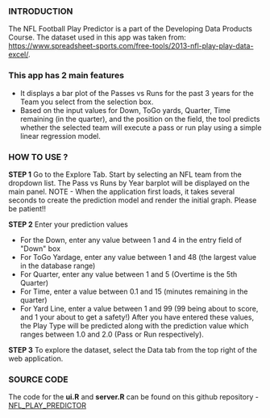 ### INTRODUCTION
The NFL Football Play Predictor is a part of the Developing Data Products Course.
The dataset used in this app was taken from: https://www.spreadsheet-sports.com/free-tools/2013-nfl-play-play-data-excel/.
### This app has 2 main features 
* It displays a bar plot of the Passes vs Runs for the past 3 years for the Team you select from the selection box.
* Based on the input values for Down, ToGo yards, Quarter, Time remaining (in the quarter), and the position on the field, the tool predicts whether the selected team will execute a pass or run play using a simple linear regression model.

### HOW TO USE ?

**STEP 1**
Go to the Explore Tab.
Start by selecting an NFL team from the dropdown list. The Pass vs Runs by Year barplot will be displayed on the main panel.
NOTE - When the application first loads, it takes several seconds to create the prediction model and render the initial graph.  Please be patient!!

**STEP 2**
Enter your prediction values 
- For the Down, enter any value between 1 and 4 in the entry field of "Down" box
- For ToGo Yardage, enter any value between 1 and 48 (the largest value in the database range)
- For Quarter, enter any value between 1 and 5 (Overtime is the 5th Quarter)
- For Time, enter a value between 0.1 and 15 (minutes remaining in the quarter)
- For Yard Line, enter a value between 1 and 99 (99 being about to score, and 1 your about to get a safety!)
After you have entered these values, the Play Type will be predicted along with the prediction value which ranges between 1.0 and 2.0 (Pass or Run respectively).

**STEP 3**
To explore the dataset, select the Data tab from the top right of the web application. 

### SOURCE CODE
The code for the **ui.R** and **server.R** can be found on this github repository - [NFL_PLAY_PREDICTOR](https://github.com/balgithub/Developing-Data-Products)
